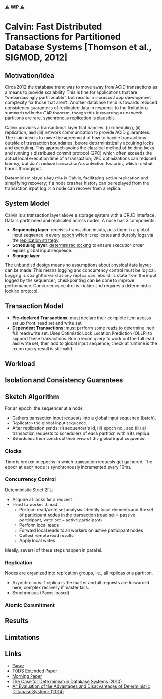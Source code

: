 ⚠ **WIP** ⚠️

# Calvin: Fast Distributed Transactions for Partitioned Database Systems  [Thomson et al., SIGMOD, 2012] #

## Motivation/Idea ##

Circa 2012 the database trend was to move away from ACID transactions as a means to provide scalability.
This is fine for applications that are "embarrassingly partitionable", but results in increased app development complexity for those that aren't.
Another database trend is towards reduced consistency guarantees of replicated data in response to the limitations summarized in the CAP theorem, though this is reversing as network partitions are rare, synchronous replication is plausible.

Calvin provides a transactional layer that handles: (i) scheduling, (ii) replication, and (iii) network communication to provide ACID guarantees.
The main idea is to move the agreement of how to handle transactions outside of transaction boundaries, before deterministically acquiring locks and executing.
This approach avoids the classical method of holding locks and running a distributed commit protocol (2PC) which often exceeds the actual local execution time of a transaction; 2PC optimizations can reduced latency, but don't reduce transaction's contention footprint, which is what harms throughput.

Determinism plays a key role in Calvin, facilitating active replication and simplifying recovery; if a node crashes history can be replayed from the transaction input log or a node can recover from a replica.

## System Model ##

Calvin is a transaction layer above a storage system with a CRUD interface.
Data is partitioned and replicated across nodes.
A node has 3 components:
* **Sequencing layer:** receives transaction inputs, puts them in a global input sequence in every [epoch](#clocks) which it replicates and durably logs via the [replication strategy](#replication).
* **Scheduling layer:** [deterministic locking](#concurrency-control) to ensure execution order equals global input sequence.
* **Storage layer**

The unbundled design means no assumptions about physical data layout can be made.
This means logging and concurrency control must be logical.
Logging is straightforward as any replica can rebuild its state from the input logged by the sequencer; checkpointing can be done to improve performance.
Concurrency control is trickier and requires a deterministic locking protocol.

## Transaction Model ##

* **Pre-declared Transactions:** must declare their complete item access set up front, read set and write set.
* **Dependent Transactions:** must perform some reads to determine their full read/write set. Uses Optimistic Lock Location Prediction (OLLP) to support these transactions. Run a recon query to work out the full read and write set, then add to global input sequence, check at runtime is the recon query result is still valid.

## Workload ##

## Isolation and Consistency Guarantees ##

## Sketch Algorithm ##

For an epoch, the sequencer at a node:
* Gathers transaction input requests into a global input sequence (batch).
* Replicates the global input sequence.
* After replication sends: (i) sequencer's id, (ii) epoch no., and (iii) all transaction requests to schedulers of each partition within its replica.
* Schedulers then construct their view of the global input sequence.

### Clocks ###

Time is broken in epochs in which transaction requests get gathered.
The epoch at each node is synchronously incremented every 10ms.

### Concurrency Control ###

Deterministic Strict 2PL:
* Acquire all locks for a request
* Hand to worker thread:
    * Perform read/write set analysis. Identify local elements and the set of participant nodes in the transaction (read set = passive participant, write set = active participant)
    * Perform local reads
    * Forward local reads to all workers on active participant nodes
    * Collect remote read results
    * Apply local writes

Ideally, several of these steps happen in parallel.

### Replication ###

Nodes are organized into replication groups, i.e., all replicas of a partition.
* Asynchronous: 1 replica is the master and all requests are forwarded here; complex recovery if master fails.
* Synchronous (Paxos-based).

### Atomic Commitment ###

## Results ##

## Limitations ##

## Links ##
+ [Paper](http://cs.yale.edu/homes/thomson/publications/calvin-sigmod12.pdf)
+ [TODS Extended Paper](http://www.cs.umd.edu/~abadi/papers/calvin-tods14.pdf)
+ [Morning Paper](https://blog.acolyer.org/2019/03/29/calvin-fast-distributed-transactions-for-partitioned-database-systems/)
+ [The Case for Determinism in Database Systems (2010)](https://www.cs.umd.edu/~abadi/papers/determinism-vldb10.pdf)
+ [An Evaluation of the Advantages and Disadvantages of Deterministic Database Systems (2014)](http://www.vldb.org/pvldb/vol7/p821-ren.pdf)
